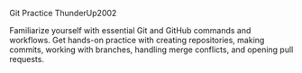 Git Practice ThunderUp2002

Familiarize yourself with essential Git and GitHub commands and workflows. Get hands-on practice with creating repositories, making commits, working with branches, handling merge conflicts, and opening pull requests.